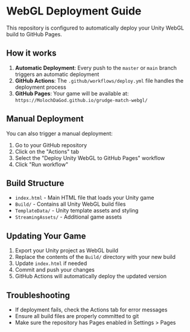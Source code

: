 # WebGL Deployment Guide

This repository is configured to automatically deploy your Unity WebGL build to GitHub Pages.

## How it works

1. **Automatic Deployment**: Every push to the `master` or `main` branch triggers an automatic deployment
2. **GitHub Actions**: The `.github/workflows/deploy.yml` file handles the deployment process
3. **GitHub Pages**: Your game will be available at: `https://MolochDaGod.github.io/grudge-match-webgl/`

## Manual Deployment

You can also trigger a manual deployment:
1. Go to your GitHub repository
2. Click on the "Actions" tab
3. Select the "Deploy Unity WebGL to GitHub Pages" workflow
4. Click "Run workflow"

## Build Structure

- `index.html` - Main HTML file that loads your Unity game
- `Build/` - Contains all Unity WebGL build files
- `TemplateData/` - Unity template assets and styling
- `StreamingAssets/` - Additional game assets

## Updating Your Game

1. Export your Unity project as WebGL build
2. Replace the contents of the `Build/` directory with your new build
3. Update `index.html` if needed
4. Commit and push your changes
5. GitHub Actions will automatically deploy the updated version

## Troubleshooting

- If deployment fails, check the Actions tab for error messages
- Ensure all build files are properly committed to git
- Make sure the repository has Pages enabled in Settings > Pages